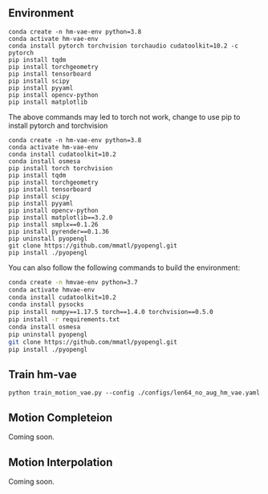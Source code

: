 
## Environment 
```
conda create -n hm-vae-env python=3.8
conda activate hm-vae-env
conda install pytorch torchvision torchaudio cudatoolkit=10.2 -c pytorch
pip install tqdm
pip install torchgeometry
pip install tensorboard
pip install scipy
pip install pyyaml
pip install opencv-python
pip install matplotlib
```

The above commands may led to torch not work, change to use pip to install pytorch and torchvision
```
conda create -n hm-vae-env python=3.8
conda activate hm-vae-env
conda install cudatoolkit=10.2
conda install osmesa
pip install torch torchvision
pip install tqdm
pip install torchgeometry
pip install tensorboard
pip install scipy
pip install pyyaml
pip install opencv-python
pip install matplotlib==3.2.0
pip install smplx==0.1.26
pip install pyrender==0.1.36
pip uninstall pyopengl
git clone https://github.com/mmatl/pyopengl.git
pip install ./pyopengl
```

You can also follow the following commands to build the environment:
```bash
conda create -n hmvae-env python=3.7
conda activate hmvae-env
conda install cudatoolkit=10.2
conda install pysocks
pip install numpy==1.17.5 torch==1.4.0 torchvision==0.5.0
pip install -r requirements.txt
conda install osmesa
pip uninstall pyopengl
git clone https://github.com/mmatl/pyopengl.git
pip install ./pyopengl
```

## Train hm-vae 
```
python train_motion_vae.py --config ./configs/len64_no_aug_hm_vae.yaml
```

## Motion Completeion
Coming soon. 

## Motion Interpolation 
Coming soon. 